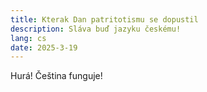 ```yaml
---
title: Kterak Dan patritotismu se dopustil
description: Sláva buď jazyku českému!
lang: cs
date: 2025-3-19
---
```


Hurá! Čeština funguje!
